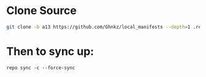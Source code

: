 # Clone Source

```bash
git clone -b a13 https://github.com/Ghnkz/local_manifests --depth=1 .repo/local_manifests
```
# Then to sync up:
```
repo sync -c --force-sync
```
